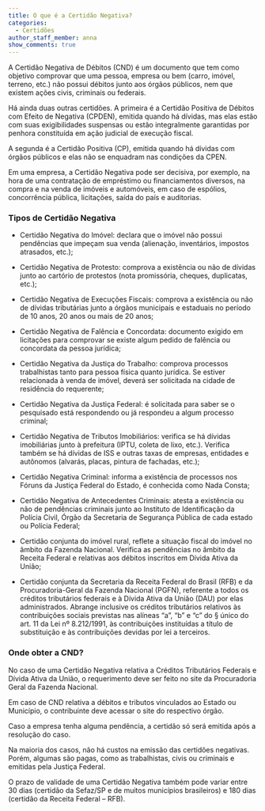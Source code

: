 ```yaml
---
title: O que é a Certidão Negativa?
categories:
  - Certidões
author_staff_member: anna
show_comments: true
---
```


A Certidão Negativa de Débitos (CND) é um documento que tem como objetivo comprovar que uma pessoa, empresa ou bem (carro, imóvel, terreno, etc.) não possui débitos junto aos órgãos públicos, nem que existem ações civis, criminais ou federais.

Há ainda duas outras certidões. A primeira é a Certidão Positiva de Débitos com Efeito de Negativa (CPDEN), emitida quando há dívidas, mas elas estão com suas exigibilidades suspensas ou estão integralmente garantidas por penhora constituída em ação judicial de execução fiscal.

A segunda é a Certidão Positiva (CP), emitida quando há dívidas com órgãos públicos e elas não se enquadram nas condições da CPEN.

Em uma empresa, a Certidão Negativa pode ser decisiva, por exemplo, na hora de uma contratação de empréstimo ou financiamentos diversos, na compra e na venda de imóveis e automóveis, em caso de espólios, concorrência pública, licitações, saída do país e auditorias.
&nbsp;
### Tipos de Certidão Negativa

* Certidão Negativa do Imóvel: declara que o imóvel não possui pendências que impeçam sua venda (alienação, inventários, impostos atrasados, etc.);

* Certidão Negativa de Protesto: comprova a existência ou não de dívidas junto ao cartório de protestos (nota promissória, cheques, duplicatas, etc.);

* Certidão Negativa de Execuções Fiscais: comprova a existência ou não de dívidas tributárias junto a órgãos municipais e estaduais no período de 10 anos, 20 anos ou mais de 20 anos;

* Certidão Negativa de Falência e Concordata: documento exigido em licitações para comprovar se existe algum pedido de falência ou concordata da pessoa jurídica;

* Certidão Negativa da Justiça do Trabalho: comprova processos trabalhistas tanto para pessoa física quanto jurídica. Se estiver relacionada à venda de imóvel, deverá ser solicitada na cidade de residência do requerente;

* Certidão Negativa da Justiça Federal: é solicitada para saber se o pesquisado está respondendo ou já respondeu a algum processo criminal;

* Certidão Negativa de Tributos Imobiliários: verifica se há dívidas imobiliárias junto à prefeitura (IPTU, coleta de lixo, etc.). Verifica também se há dívidas de ISS e outras taxas de empresas, entidades e autônomos (alvarás, placas, pintura de fachadas, etc.);

* Certidão Negativa Criminal: informa a existência de processos nos Fóruns da Justiça Federal do Estado, é conhecida como Nada Consta;

* Certidão Negativa de Antecedentes Criminais: atesta a existência ou não de pendências criminais junto ao Instituto de Identificação da Polícia Civil, Órgão da Secretaria de Segurança Pública de cada estado ou Polícia Federal;

* Certidão conjunta do imóvel rural, reflete a situação fiscal do imóvel no âmbito da Fazenda Nacional. Verifica as pendências no âmbito da Receita Federal e relativas aos débitos inscritos em Dívida Ativa da União;

* Certidão conjunta da Secretaria da Receita Federal do Brasil (RFB) e da Procuradoria-Geral da Fazenda Nacional (PGFN), referente a todos os créditos tributários federais e à Dívida Ativa da União (DAU) por elas administrados. Abrange inclusive os créditos tributários relativos às contribuições sociais previstas nas alíneas “a”, “b” e “c” do § único do art. 11 da Lei nº 8.212/1991, às contribuições instituídas a título de substituição e às contribuições devidas por lei a terceiros.

### Onde obter a CND?

No caso de uma Certidão Negativa relativa a Créditos Tributários Federais e Dívida Ativa da União, o requerimento deve ser feito no site da Procuradoria Geral da Fazenda Nacional.

Em caso de CND relativa a débitos e tributos vinculados ao Estado ou Município, o contribuinte deve acessar o site do respectivo órgão.

Caso a empresa tenha alguma pendência, a certidão só será emitida após a resolução do caso.

Na maioria dos casos, não há custos na emissão das certidões negativas. Porém, algumas são pagas, como as trabalhistas, civis ou criminais e emitidas pela Justiça Federal.

O prazo de validade de uma Certidão Negativa também pode variar entre 30 dias (certidão da Sefaz/SP e de muitos municípios brasileiros) e 180 dias (certidão da Receita Federal – RFB).